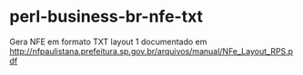 perl-business-br-nfe-txt
========================

Gera NFE em formato TXT layout 1 documentado em http://nfpaulistana.prefeitura.sp.gov.br/arquivos/manual/NFe_Layout_RPS.pdf